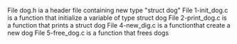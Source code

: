 File dog.h ia a header file containing new type "struct dog"
File 1-init_dog.c is a function that initialize a variable of type struct dog
File 2-print_dog.c is a function  that prints a struct dog
File 4-new_dig.c is a functionthat create a new dog
File 5-free_dog.c is a function that frees dogs
